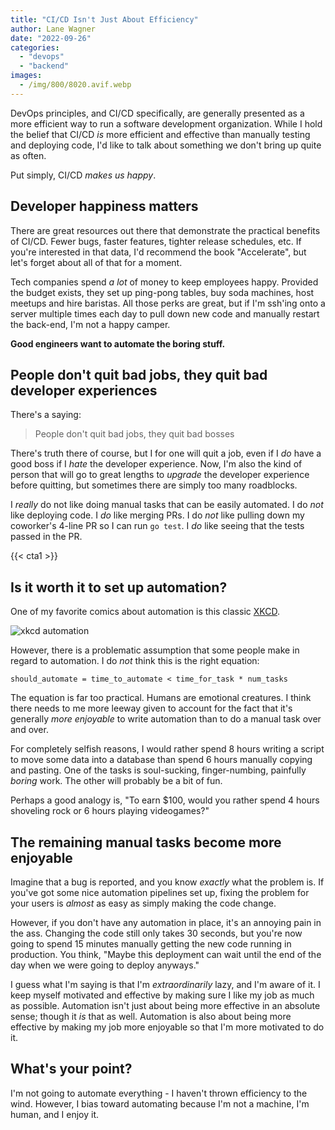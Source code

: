 ```yaml
---
title: "CI/CD Isn't Just About Efficiency"
author: Lane Wagner
date: "2022-09-26"
categories: 
  - "devops"
  - "backend"
images:
  - /img/800/8020.avif.webp
---
```


DevOps principles, and CI/CD specifically, are generally presented as a more efficient way to run a software development organization. While I hold the belief that CI/CD *is* more efficient and effective than manually testing and deploying code, I'd like to talk about something we don't bring up quite as often.

Put simply, CI/CD *makes us happy*.

## Developer happiness matters

There are great resources out there that demonstrate the practical benefits of CI/CD. Fewer bugs, faster features, tighter release schedules, etc. If you're interested in that data, I'd recommend the book "Accelerate", but let's forget about all of that for a moment.

Tech companies spend *a lot* of money to keep employees happy. Provided the budget exists, they set up ping-pong tables, buy soda machines, host meetups and hire baristas. All those perks are great, but if I'm ssh'ing onto a server multiple times each day to pull down new code and manually restart the back-end, I'm not a happy camper.

**Good engineers want to automate the boring stuff.**

## People don't quit bad jobs, they quit bad developer experiences

There's a saying:

> People don't quit bad jobs, they quit bad bosses

There's truth there of course, but I for one will quit a job, even if I *do* have a good boss if I *hate* the developer experience. Now, I'm also the kind of person that will go to great lengths to *upgrade* the developer experience before quitting, but sometimes there are simply too many roadblocks.

I *really* do not like doing manual tasks that can be easily automated. I do *not* like deploying code. I *do* like merging PRs. I do *not* like pulling down my coworker's 4-line PR so I can run `go test`. I *do* like seeing that the tests passed in the PR.

{{< cta1 >}}

## Is it worth it to set up automation?

One of my favorite comics about automation is this classic [XKCD](https://xkcd.com/1319/).

![xkcd automation](https://imgs.xkcd.com/comics/automation_2x.png)

However, there is a problematic assumption that some people make in regard to automation. I do *not* think this is the right equation:

```
should_automate = time_to_automate < time_for_task * num_tasks
```

The equation is far too practical. Humans are emotional creatures. I think there needs to me more leeway given to account for the fact that it's generally *more enjoyable* to write automation than to do a manual task over and over.

For completely selfish reasons, I would rather spend 8 hours writing a script to move some data into a database than spend 6 hours manually copying and pasting. One of the tasks is soul-sucking, finger-numbing, painfully *boring* work. The other will probably be a bit of fun.

Perhaps a good analogy is, "To earn $100, would you rather spend 4 hours shoveling rock or 6 hours playing videogames?" 

## The remaining manual tasks become more enjoyable

Imagine that a bug is reported, and you know *exactly* what the problem is. If you've got some nice automation pipelines set up, fixing the problem for your users is *almost* as easy as simply making the code change.

However, if you don't have any automation in place, it's an annoying pain in the ass. Changing the code still only takes 30 seconds, but you're now going to spend 15 minutes manually getting the new code running in production. You think, "Maybe this deployment can wait until the end of the day when we were going to deploy anyways."

I guess what I'm saying is that I'm *extraordinarily* lazy, and I'm aware of it. I keep myself motivated and effective by making sure I like my job as much as possible. Automation isn't just about being more effective in an absolute sense; though it *is* that as well. Automation is also about being more effective by making my job more enjoyable so that I'm more motivated to do it.

## What's your point?

I'm not going to automate everything - I haven't thrown efficiency to the wind. However, I bias toward automating because I'm not a machine, I'm human, and I enjoy it.
